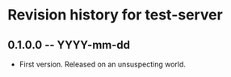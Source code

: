 # Revision history for test-server

## 0.1.0.0  -- YYYY-mm-dd

* First version. Released on an unsuspecting world.
